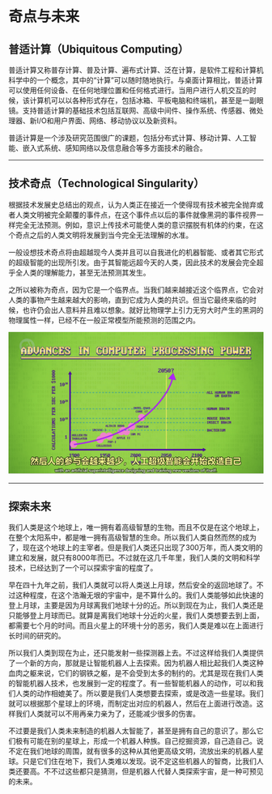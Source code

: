# 奇点与未来

## 普适计算（Ubiquitous Computing）

普适计算又称普存计算、普及计算、遍布式计算、泛在计算，是软件工程和计算机科学中的一个概念，其中的“计算”可以随时随地执行。与桌面计算相比，普适计算可以使用任何设备、在任何地理位置和任何格式进行。当用户进行人机交互的时候，该计算机可以以各种形式存在，包括冰箱、平板电脑和终端机，甚至是一副眼镜。支持普适计算的基础技术包括互联网、高级中间件、操作系统、传感器、微处理器、新I/O和用户界面、网络、移动协议以及新资料。

普适计算是一个涉及研究范围很广的课题，包括分布式计算、移动计算、人工智能、嵌入式系统、感知网络以及信息融合等多方面技术的融合。

---

## 技术奇点（Technological Singularity）

根据技术发展史总结出的观点，认为人类正在接近一个使得现有技术被完全抛弃或者人类文明被完全颠覆的事件点，在这个事件点以后的事件就像黑洞的事件视界一样完全无法预测。例如，意识上传技术可能使人类的意识摆脱有机体的约束，在这个奇点之后的人类文明将发展到当今完全无法理解的水准。

一般设想技术奇点将由超越现今人类并且可以自我进化的机器智能、或者其它形式的超级智能的出现所引发。由于其智能远超今天的人类，因此技术的发展会完全超乎全人类的理解能力，甚至无法预测其发生。

之所以被称为奇点，因为它是一个临界点。当我们越来越接近这个临界点，它会对人类的事物产生越来越大的影响，直到它成为人类的共识。但当它最终来临的时候，也许仍会出人意料并且难以想象。就好比物理学上引力无穷大时产生的黑洞的物理属性一样，已经不在一般正常模型所能预测的范围之内。

![40.1](./resources/40.1.PNG)

---

## 探索未来

我们人类是这个地球上，唯一拥有着高级智慧的生物。而且不仅是在这个地球上，在整个太阳系中，都是唯一拥有高级智慧的生命。所以我们人类自然而然的成为了，现在这个地球上的主宰者。但是我们人类还只出现了300万年，而人类文明的建立和发展，就只有8000年而已。不过就在这几千年里，我们人类的文明和科学技术，已经达到了一个可以探索宇宙的程度了。

早在四十九年之前，我们人类就可以将人类送上月球，然后安全的返回地球了。不过这种程度，在这个浩瀚无垠的宇宙中，是不算什么的。我们人类能够如此快速的登上月球，主要是因为月球离我们地球十分的近。所以到现在为止，我们人类还是只能够登上月球而已。就算是离我们地球十分近的火星，我们人类想要去到上面，都需要七个月的时间。而且火星上的环境十分的恶劣，我们人类是难以在上面进行长时间的研究的。

所以我们人类到现在为止，还只能发射一些探测器上去。不过这样给我们人类提供了一个新的方向，那就是让智能机器人上去探索。因为机器人相比起我们人类这种血肉之躯来说，它们的钢铁之躯，是不会受到太多的制约的。尤其是现在我们人类的智能机器人技术，也发展到一定的程度了。有一些智能机器人的动作，可以和我们人类的动作相媲美了。所以要是我们人类想要去探索，或是改造一些星球。我们就可以根据那个星球上的环境，而制定出对应的机器人，然后在上面进行改造。这样我们人类就可以不用再亲力亲为了，还能减少很多的伤害。

不过要是我们人类未来制造的机器人太智能了，甚至是拥有自己的意识了。那么它们极有可能在别的星球上，形成一个机器人种族。自己挖掘资源，自己造自己。说不定在我们地球的周围，就有很多的这种从其他更高级文明，流放出来的机器人星球。只是它们住在地下，我们人类难以发现。说不定这些机器人的智商，比我们人类还要高。不不过这些都只是猜测，但是机器人代替人类探索宇宙，是一种可预见的未来。
